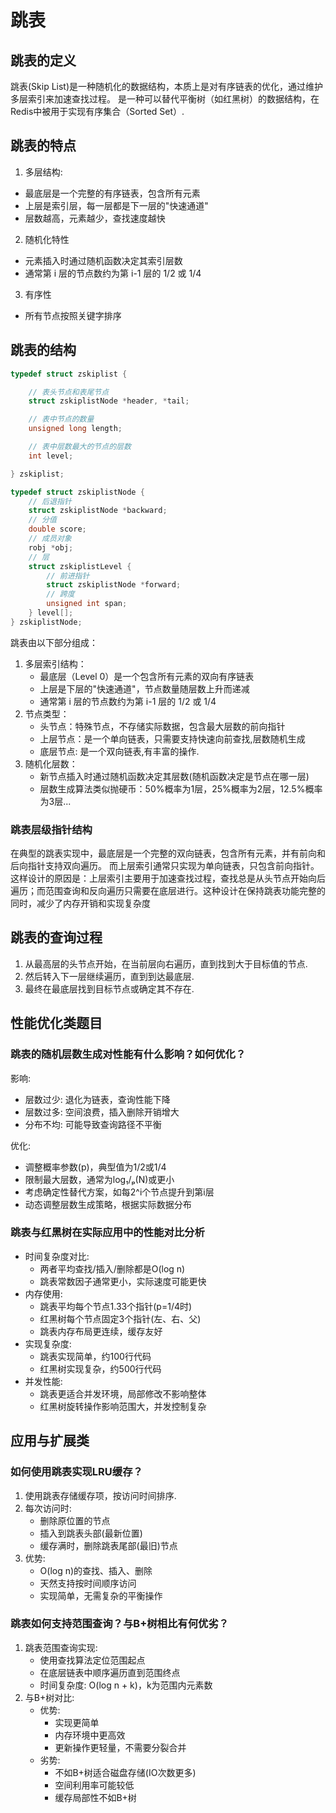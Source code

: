 # 跳表

## 跳表的定义
跳表(Skip List)是一种随机化的数据结构，本质上是对有序链表的优化，通过维护多层索引来加速查找过程。
是一种可以替代平衡树（如红黑树）的数据结构，在Redis中被用于实现有序集合（Sorted Set）.

## 跳表的特点
1. 多层结构:    
- 最底层是一个完整的有序链表，包含所有元素
- 上层是索引层，每一层都是下一层的"快速通道"
- 层数越高，元素越少，查找速度越快
2. 随机化特性
- 元素插入时通过随机函数决定其索引层数
- 通常第 i 层的节点数约为第 i-1 层的 1/2 或 1/4
3. 有序性
- 所有节点按照关键字排序




## 跳表的结构
```c
typedef struct zskiplist {

    // 表头节点和表尾节点
    struct zskiplistNode *header, *tail;

    // 表中节点的数量
    unsigned long length;

    // 表中层数最大的节点的层数
    int level;

} zskiplist;
```

```c
typedef struct zskiplistNode {
    // 后退指针
    struct zskiplistNode *backward;
    // 分值
    double score;
    // 成员对象
    robj *obj;
    // 层
    struct zskiplistLevel {
        // 前进指针
        struct zskiplistNode *forward;
        // 跨度
        unsigned int span;
    } level[];
} zskiplistNode;
```
跳表由以下部分组成：
1. 多层索引结构：
    - 最底层（Level 0）是一个包含所有元素的双向有序链表
    - 上层是下层的"快速通道"，节点数量随层数上升而递减
    - 通常第 i 层的节点数约为第 i-1 层的 1/2 或 1/4
2. 节点类型：
    - 头节点：特殊节点，不存储实际数据，包含最大层数的前向指针
    - 上层节点：是一个单向链表，只需要支持快速向前查找,层数随机生成
    - 底层节点: 是一个双向链表,有丰富的操作.
3. 随机化层数：
    - 新节点插入时通过随机函数决定其层数(随机函数决定是节点在哪一层)
    - 层数生成算法类似抛硬币：50%概率为1层，25%概率为2层，12.5%概率为3层...


### 跳表层级指针结构
在典型的跳表实现中，最底层是一个完整的双向链表，包含所有元素，并有前向和后向指针支持双向遍历。
而上层索引通常只实现为单向链表，只包含前向指针。
这样设计的原因是：上层索引主要用于加速查找过程，查找总是从头节点开始向后遍历；而范围查询和反向遍历只需要在底层进行。这种设计在保持跳表功能完整的同时，减少了内存开销和实现复杂度

## 跳表的查询过程
1. 从最高层的头节点开始，在当前层向右遍历，直到找到大于目标值的节点.
2. 然后转入下一层继续遍历，直到到达最底层.
3. 最终在最底层找到目标节点或确定其不存在.



## 性能优化类题目
###  跳表的随机层数生成对性能有什么影响？如何优化？
影响:
- 层数过少: 退化为链表，查询性能下降
- 层数过多: 空间浪费，插入删除开销增大
- 分布不均: 可能导致查询路径不平衡

优化:
- 调整概率参数(p)，典型值为1/2或1/4
- 限制最大层数，通常为log₁/ₚ(N)或更小
- 考虑确定性替代方案，如每2^i个节点提升到第i层
- 动态调整层数生成策略，根据实际数据分布


###  跳表与红黑树在实际应用中的性能对比分析
- 时间复杂度对比:
    - 两者平均查找/插入/删除都是O(log n)
    - 跳表常数因子通常更小，实际速度可能更快
- 内存使用:
    - 跳表平均每个节点1.33个指针(p=1/4时)
    - 红黑树每个节点固定3个指针(左、右、父)
    - 跳表内存布局更连续，缓存友好
- 实现复杂度:
    - 跳表实现简单，约100行代码
    - 红黑树实现复杂，约500行代码
- 并发性能:
    - 跳表更适合并发环境，局部修改不影响整体
    - 红黑树旋转操作影响范围大，并发控制复杂


## 应用与扩展类
### 如何使用跳表实现LRU缓存？
1. 使用跳表存储缓存项，按访问时间排序.
2. 每次访问时:
    - 删除原位置的节点
    - 插入到跳表头部(最新位置)
    - 缓存满时，删除跳表尾部(最旧)节点
3. 优势:
    - O(log n)的查找、插入、删除
    - 天然支持按时间顺序访问
    - 实现简单，无需复杂的平衡操作


### 跳表如何支持范围查询？与B+树相比有何优劣？
1. 跳表范围查询实现:
    - 使用查找算法定位范围起点
    - 在底层链表中顺序遍历直到范围终点
    - 时间复杂度: O(log n + k)，k为范围内元素数
2. 与B+树对比:
    - 优势:
        - 实现更简单
        - 内存环境中更高效
        - 更新操作更轻量，不需要分裂合并
    - 劣势:
        - 不如B+树适合磁盘存储(IO次数更多)
        - 空间利用率可能较低
        - 缓存局部性不如B+树








